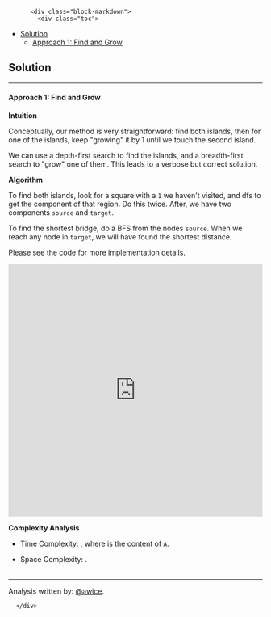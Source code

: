 <div class="article-body">
        
          <div class="block-markdown">
            <div class="toc">
<ul>
<li><a href="#solution">Solution</a><ul>
<li><a href="#approach-1-find-and-grow">Approach 1: Find and Grow</a></li>
</ul>
</li>
</ul>
</div>
<h2 id="solution">Solution</h2>
<hr>
<h4 id="approach-1-find-and-grow">Approach 1: Find and Grow</h4>
<p><strong>Intuition</strong></p>
<p>Conceptually, our method is very straightforward: find both islands, then for one of the islands, keep "growing" it by 1 until we touch the second island.</p>
<p>We can use a depth-first search to find the islands, and a breadth-first search to "grow" one of them.  This leads to a verbose but correct solution.</p>
<p><strong>Algorithm</strong></p>
<p>To find both islands, look for a square with a <code>1</code> we haven't visited, and dfs to get the component of that region.  Do this twice.  After, we have two components <code>source</code> and <code>target</code>.</p>
<p>To find the shortest bridge, do a BFS from the nodes <code>source</code>.  When we reach any node in <code>target</code>, we will have found the shortest distance.</p>
<p>Please see the code for more implementation details.</p>
<iframe src="https://leetcode.com/playground/wfdtey9G/shared" frameborder="0" width="100%" height="500" name="wfdtey9G"></iframe>

<p><strong>Complexity Analysis</strong></p>
<ul>
<li>
<p>Time Complexity:  <script type="math/tex; mode=display">O(\mathcal{A})</script>, where <script type="math/tex; mode=display">\mathcal{A}</script> is the content of <code>A</code>.</p>
</li>
<li>
<p>Space Complexity:  <script type="math/tex; mode=display">O(\mathcal{A})</script>.
<br>
<br></p>
</li>
</ul>
<hr>
<p>Analysis written by: <a href="https://leetcode.com/awice">@awice</a>.</p>
          </div>
        
      </div>